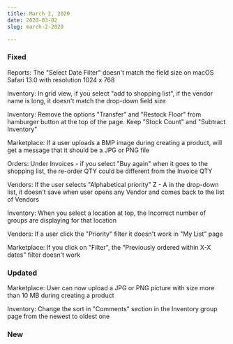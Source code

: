 ```yaml
---
title: March 2, 2020
date: 2020-03-02
slug: march-2-2020

---
```

### Fixed

Reports:  The "Select Date Filter" doesn't match the field size on macOS Safari 13.0 with resolution 1024 x 768

Inventory: In grid view, if you select "add to shopping list", if the vendor name is long, it doesn't match the drop-down field size

Inventory: Remove the options "Transfer" and "Restock Floor" from hamburger button at the top of the page.  Keep "Stock Count" and "Subtract Inventory"

Marketplace: If a user uploads a  BMP image during creating a product, will get a message that it should be a JPG or PNG file

Orders:  Under Invoices - if you select "Buy again" when it goes to the shopping list, the re-order QTY could be different from the Invoice QTY

Vendors:  If the user selects "Alphabetical priority"  Z - A in the drop-down list, it doesn't save when user opens any Vendor and comes back to the list of Vendors

Inventory:  When you select a location at top, the Incorrect number of groups are displaying for that location

Vendors:  If a user click the "Priority" filter it doesn't work in "My List" page 

Marketplace: If you click on "Filter", the "Previously ordered within X-X dates" filter doesn't work 

### Updated

Marketplace: User can now upload a JPG or PNG  picture with size more than 10 MB during creating a product

Inventory:  Change the sort in "Comments" section in the Inventory group page from the newest to oldest one

### New